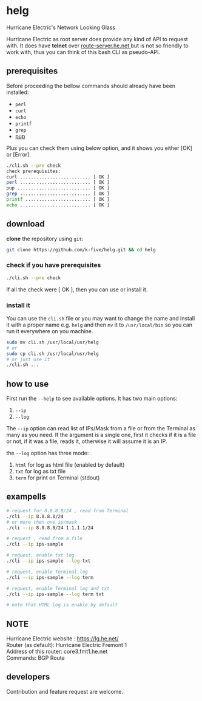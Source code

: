 # helg
Hurricane Electric's Network Looking Glass

Hurricane Electric as root server does provide any kind of API to request with.
It does have **telnet** over [route-server.he.net
](telnet://route-server.he.net/) but is not so friendly to work with, thus you
can think of this bash CLI as pseudo-API.

## prerequisites
Before proceeding the bellow commands should already have been installed:

 - `perl`
 - `curl`
 - `echo`
 - `printf`
 - `grep`
 - [pup](https://github.com/ericchiang/pup)

Plus you can check them using below option, and it shows you either [OK] or [Error].
```bash
./cli.sh --pre check
check prerequisites:
curl .......................... [ OK ]
perl .......................... [ OK ]
pup ........................... [ OK ]
grep .......................... [ OK ]
printf ........................ [ OK ]
echo .......................... [ OK ]
```

## download
**clone** the repository using `git`:
```bash
git clone https://github.com/k-five/helg.git && cd helg
```
### check if you have prerequisites
```bash
./cli.sh --pre check
```
If all the check were [ OK ], then you can use or install it.

### install it
You can use the `cli.sh` file or you may want to change the name and install it
with a proper name e.g. `helg` and then `mv` it to `/usr/local/bin` so you can run
it everywhere on you machine.
```bash
sudo mv cli.sh /usr/local/usr/helg
# or
sudo cp cli.sh /usr/local/usr/helg
# or just use it
./cli.sh ...
```

## how to use
First run the `--help` to see available options. It has two main options:
 1. `--ip`
 2. `--log`

The `--ip` option can read list of IPs/Mask from a file or from the Terminal as
many as you need. If the argument is a single one, first it checks if it is a
file or not, if it was a file, reads it, otherwise it will assume it is an IP.

the `--log` option has three mode:
 1. `html` for log as html file (enabled by default)
 2. `txt` for log as txt file
 3. `term` for print on Terminal (stdout)


## exampells
```bash
# request for 8.8.8.8/24 , read from Terminal
./cli --ip 8.8.8.8/24
# or more then one ip/mask
./cli --ip 8.8.8.8/24 1.1.1.1/24

# request , read from a file
./cli --ip ips-sample

# request, enable txt log
./cli --ip ips-sample --log txt

# request, enable Terminal log
./cli --ip ips-sample --log term

# request, enable Terminal log and txt
./cli --ip ips-sample --log term txt

# note that HTML log is enable by default
```

## NOTE
Hurricane Electric website : https://lg.he.net/  
Router (as default): Hurricane Electric Fremont 1  
Address of this router: core3.fmt1.he.net  
Commands: BGP Route  

## developers
Contribution and feature request are welcome.
